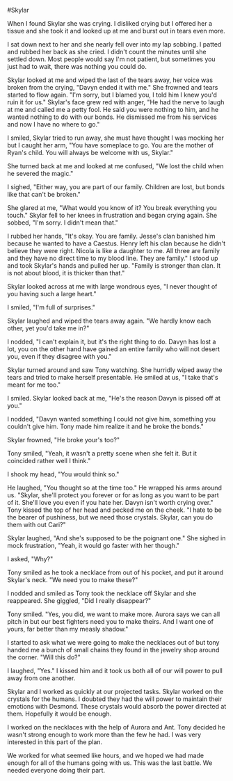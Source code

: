 #Skylar

When I found Skylar she was crying.  I disliked crying but I offered her a tissue and she took it and looked up at me and burst out in tears even more.

I sat down next to her and she nearly fell over into my lap sobbing.  I patted and rubbed her back as she cried.  I didn't count the minutes until she settled down.  Most people would say I'm not patient, but sometimes you just had to wait, there was nothing you could do.

Skylar looked at me and wiped the last of the tears away, her voice was broken from the crying, "Davyn ended it with me."  She frowned and tears started to flow again.  "I'm sorry, but I blamed you, I told him I knew you'd ruin it for us."  Skylar's face grew red with anger, "He had the nerve to laugh at me and called me a petty fool.  He said you were nothing to him, and he wanted nothing to do with our bonds.  He dismissed me from his services and now I have no where to go."

I smiled, Skylar tried to run away, she must have thought I was mocking her but I caught her arm, "You have someplace to go.  You are the mother of Ryan's child.  You will always be welcome with us, Skylar."

She turned back at me and looked at me confused, "We lost the child when he severed the magic."

I sighed, "Either way, you are part of our family.  Children are lost, but bonds like that can't be broken."

She glared at me, "What would you know of it?  You break everything you touch."  Skylar fell to her knees in frustration and began crying again.  She sobbed, "I'm sorry.  I didn't mean that."

I rubbed her hands, "It's okay.  You are family.  Jesse's clan banished him because he wanted to have a Caestus.  Henry left his clan because he didn't believe they were right.  Nicola is like a daughter to me.  All three are family and they have no direct time to my blood line.  They are family."  I stood up and took Skylar's hands  and pulled her up.  "Family is stronger than clan.  It is not about blood, it is thicker than that."

Skylar looked across at me with large wondrous eyes, "I never thought of you having such a large heart."

I smiled, "I'm full of surprises."

Skylar laughed and wiped the tears away again.  "We hardly know each other, yet you'd take me in?"

I nodded, "I can't explain it, but it's the right thing to do.  Davyn has lost a lot, you on the other hand have gained an entire family who will not desert you, even if they disagree with you."

Skylar turned around and saw Tony watching.  She hurridly wiped away the tears and tried to make herself presentable.  He smiled at us, "I take that's meant for me too."

I smiled.  Skylar looked back at me, "He's the reason Davyn is pissed off at you."

I nodded, "Davyn wanted something I could not give him, something you couldn't give him.  Tony made him realize it and he broke the bonds."

Skylar frowned, "He broke your's too?"

Tony smiled, "Yeah, it wasn't a pretty scene when she felt it.  But it coincided rather well I think."

I shook my head, "You would think so."

He laughed, "You thought so at the time too."  He wrapped his arms around us.  "Skylar, she'll protect you forever or for as long as you want to be part of it.  She'll love you even if you hate her.  Davyn isn't worth crying over."  Tony kissed the top of her head and pecked me on the cheek.  "I hate to be the bearer of pushiness, but we need those crystals.  Skylar, can you do them with out Cari?"

Skylar laughed, "And she's supposed to be the poignant one."  She sighed in mock frustration, "Yeah, it would go faster with her though."

I asked, "Why?"

Tony smiled as he took a necklace from out of his pocket,  and put it around Skylar's neck.  "We need you to make these?"

I nodded and smiled as Tony took the necklace off Skylar and she reappeared.  She giggled, "Did I really disappear?"

Tony smiled.  "Yes, you did, we want to make more.  Aurora says we can all pitch in but our best fighters need you to make theirs.  And I want one of yours, far better than my measly shadow."

I started to ask what we were going to make the necklaces out of but tony handed me a bunch of small chains they found in the jewelry shop around the corner.  "Will this do?"

I laughed, "Yes."  I kissed him and it took us both all of our will power to pull away from one another.

Skylar and I worked as quickly at our projected tasks.  Skylar worked on the crystals for the humans. I doubted they had the will power to maintain their emotions with Desmond.  These crystals would absorb the power directed at them.  Hopefully it would be enough.  

I worked on the necklaces with the help of Aurora and Ant.  Tony decided he wasn't strong enough to work more than the few he had.  I was very interested in this part of the plan.

We worked for what seemed like hours, and we hoped we had made enough for all of the humans going with us.  This was the last battle. We needed everyone doing their part.